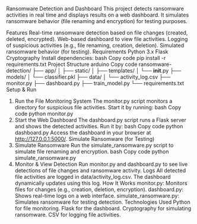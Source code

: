 Ransomware Detection and Dashboard
This project detects ransomware activities in real time and displays results on a web dashboard. It simulates ransomware behavior (file renaming and encryption) for testing purposes.

Features
Real-time ransomware detection based on file changes (created, deleted, encrypted).
Web-based dashboard to view file activities.
Logging of suspicious activities (e.g., file renaming, creation, deletion).
Simulated ransomware behavior (for testing).
Requirements
Python 3.x
Flask
Cryptography
Install dependencies:
bash
Copy code
pip install -r requirements.txt
Project Structure
arduino
Copy code
ransomware-detection/
├── app/
│   ├── static/
│   ├── templates/
│   └── __init__.py
├── models/
│   └── classifier.pkl
├── data/
│   └── activity_log.csv
├── monitor.py
├── dashboard.py
├── train_model.py
└── requirements.txt
Setup & Run
1. Run the File Monitoring System
The monitor.py script monitors a directory for suspicious file activities.
Start it by running:
bash
Copy code
python monitor.py
2. Start the Web Dashboard
The dashboard.py script runs a Flask server and shows the detected activities.
Run it by:
bash
Copy code
python dashboard.py
Access the dashboard in your browser at http://127.0.0.1:5000/.
Simulate Ransomware (for Testing)
1. Simulate Ransomware
Run the simulate_ransomware.py script to simulate file renaming and encryption.
bash
Copy code
python simulate_ransomware.py
2. Monitor & View Detection
Run monitor.py and dashboard.py to see live detections of file changes and ransomware activity.
Logs
All detected file activities are logged in data/activity_log.csv.
The dashboard dynamically updates using this log.
How It Works
monitor.py: Monitors files for changes (e.g., creation, deletion, encryption).
dashboard.py: Shows real-time logs on a web interface.
simulate_ransomware.py: Simulates ransomware for testing detection.
Technologies Used
Python for file monitoring.
Flask for the dashboard.
Cryptography for simulating ransomware.
CSV for logging file activities.
